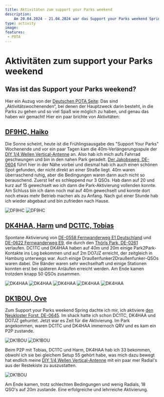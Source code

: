 ```yaml
---
title: Aktivitäten zum support your Parks weekend
description: 
    Am 20.04.2024 - 21.04.2024 war das Support your Parks weekend Spring. Das haben die Draussenfunker gemacht:
type: activity
image: 
features:
 - POTA
---
```

# Aktivitäten zum support your Parks weekend

## Was ist das Support your Parks weekend?

Hier ein Auzug von der [Deutschen POTA Seite](https://parksontheair.de/index.php/offizielle-pota-events): Das sind „Aktivitätswochenenden“, bei denen der Hauptzweck darin besteht, in die Parks zu gehen und so viel Spaß wie möglich zu haben, und genau das haben wir gemacht! Hier ein paar brichte von Aktivitäten:

## [DF9HC, Haiko](https://www.qrz.com/db/DF9HC)

Die Sonne scheint, heute ist die Frühlingsausgabe des "Support Your Parks" Wochenende und vor ein paar Tagen kam die 40m-Verlängerungsspule der [DIY 1/4 Wellen Vertical-Antenne](/diy/teleskop-viertelwellen-vertical.html) an. Also hab ich mich aufs Fahrrad geschwungen und bin in den nahen Park geradelt. [Der Jakobsweg, DE-0604](https://pota.app/#/park/DE-0604) führt hier in der Nähe vorbei und diesmal hab ich auch einen schönen Spot gefunden, der nicht direkt an einer Straße liegt. 40m waren überraschend ruhig, aber die Bedingungen waren dann auch nicht so berauschend. Zuerst lief es schleppend nur 3 QSOs. Hab dann auf 20 und kurz auf 15 gewechselt wo ich dann die Park-Aktivierung vollenden konnte. Am Schluss bin ich dann noch mal auf 40m gewechselt und konnte dort noch etwas mehr Betrieb machen als zu Anfang. Nach gut einer Stunde hab ich wieder abgebaut und bin zufrieden nach Hause.

![DF9HC](/aktivitaeten/DE-0604-2024-04-04/DF9HC_1.jpg)
![DF9HC](/aktivitaeten/DE-0604-2024-04-04/DF9HC_2.jpg)

## [DK4HAA, Harm](https://www.qrz.com/db/DK4HAA) und [DC1TC, Tobias](https://www.qrz.com/db/DC1TC)

Spontane Aktivierung von [DE-0558 Fernwanderweg E1 Deutschland](https://pota.app/#/park/DE-0558) und [DE-0622 Fernwanderweg E9](https://pota.app/#/park/DE-0622), die durch den [Thörls Park, DE-0261](https://pota.app/#/park/DE-0261) verlaufen. DC1TC und DK4HAA haben auf 40m und 20m einige Park2Park-Kontakte ins Log bekommen und auf 2m DO7JZ erreicht, der zeitgleich in Hamburg unterwegs war. Auch einige Draußenfunker2Draußenfunker-QSOs waren dabei. Die Bänder waren sehr wechselhaft und einige Stationen konnten erst bei späteren Anläufen erreicht werden. Am Ende kamen trotzdem knapp 50 QSOs zusammen.

![DK4HAA](/aktivitaeten/DE-0604-2024-04-04/DK4HAA_1.jpg)
![DK4HAA](/aktivitaeten/DE-0604-2024-04-04/DK4HAA_2.jpg)
![DK4HAA](/aktivitaeten/DE-0604-2024-04-04/DK4HAA_3.jpg)
![DK4HAA](/aktivitaeten/DE-0604-2024-04-04/DK4HAA_4.jpg)
![DK4HAA](/aktivitaeten/DE-0604-2024-04-04/DK4HAA_5.jpg)

## [DK1BOU, Ove](https://www.qrz.com/db/DK1BOU)

Zum Support your Parks weekend Spring dachte ich mir, ich aktiviere [den Neukloster Forst, DE-0645](https://pota.app/#/park/DE-0645). Im shack hatte ich schon DC1TC, DK4HAA und DO7JZ gehuntet. Jetzt war es Zeit für die Aktivierung. Im Park angekommen, waren DC1TC und DK4HAA immernoch QRV und es kam ein P2P zustande.

![DK1BOU](/aktivitaeten/DE-0604-2024-04-04/DK1BOU_1.jpg)
![DK1BOU](/aktivitaeten/DE-0604-2024-04-04/DK1BOU_2.jpg)

Beim P2P mit Tobias, DC1TC und Harm, DK4HAA hab ich 33 bekommen, obwohl ich sie bei gleichem Setup 55 gehört habe, was mich dazu bewegt hat endlich meine [DIY 1/4 Wellen Vertical-Antenne](/diy/teleskop-viertelwellen-vertical.html) mit ein paar mer Radial's aus der Restekiste zu auszustatten.

![DK1BOU](/aktivitaeten/DE-0604-2024-04-04/DK1BOU_3.jpg)

Am Ende kamen, trotz schlechten Bedingungen und wenig Radials, 18 QSO's auf 20m zustande. Eine erfolgreiche und lehrreiche Aktivierung.
